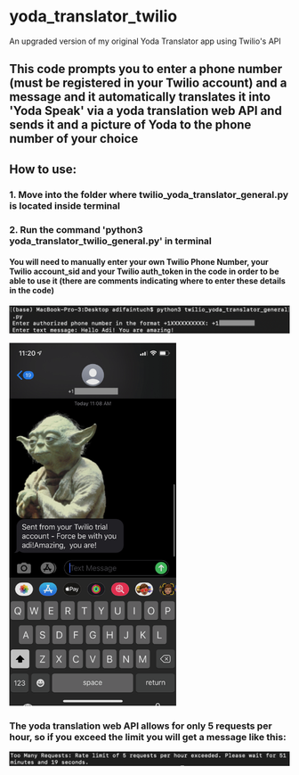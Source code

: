 # yoda_translator_twilio
An upgraded version of my original Yoda Translator app using Twilio's API

## This code prompts you to enter a phone number (must be registered in your Twilio account) and a message and it automatically translates it into 'Yoda Speak' via a yoda translation web API and sends it and a picture of Yoda to the phone number of your choice

## How to use:
### 1. Move into the folder where twilio_yoda_translator_general.py is located inside terminal
### 2. Run the command 'python3 yoda_translator_twilio_general.py' in terminal
#### You will need to manually enter your own Twilio Phone Number, your Twilio account_sid and your Twilio auth_token in the code in order to be able to use it (there are comments indicating where to enter these details in the code)

![](screenshots/in_terminal_twilio.png)

<img src="screenshots/text_sent_twilio.png" width="300">

### The yoda translation web API allows for only 5 requests per hour, so if you exceed the limit you will get a message like this:
![](screenshots/too_many_requests.png)
